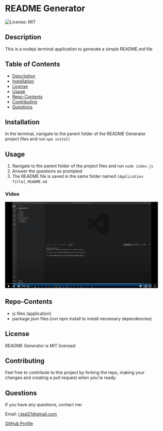 # README Generator
![License: MIT](https://img.shields.io/badge/License-MIT-blue.svg)
## Description 
This is a nodejs terminal application to generate a simple README.md file
## Table of Contents 
* [Description](#Description)  
* [Installation](#Installation) 
* [License](#License)   
* [Usage](#Usage)  
* [Repo-Contents](#Repo-Contents)  
* [Contributing](#Contributing)   
* [Questions](#Questions)  
## Installation 
In the terminal, navigate to the parent folder of the README Generator project files and run `npm install`
## Usage 
1. Navigate to the parent folder of the project files and run `node index.js`
2. Answer the questions as prompted
3. The README file is saved in the same folder named `[Application Title]_README.md`

### Video
[![Screenshot of video](./assets/screenshot.png)](https://www.youtube.com/watch?v=lEe76HnWnUI "Demo of application")

## Repo-Contents
* js files (application)
* package.json files (run npm install to install necessary dependencies)

## License
README Generator is MIT licensed
## Contributing 
Feel free to contribute to this project by forking the repo, making your changes and creating a pull request when you're ready.

## Questions
If you have any questions, contact me:

Email: l.teal21@gmail.com

[GitHub Profile](https://github.com/luketeal)